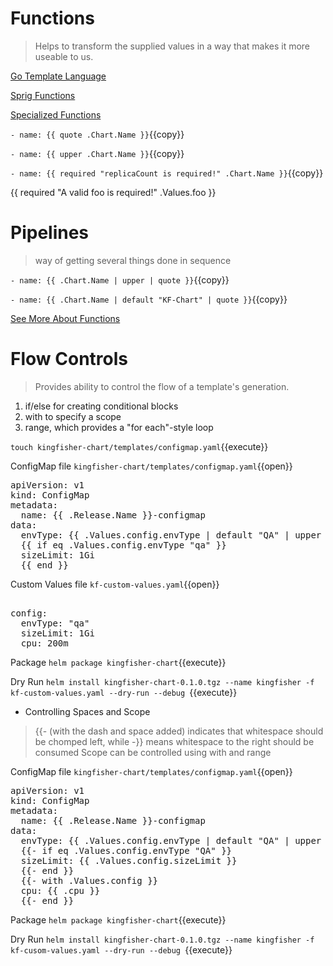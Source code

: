 # Functions
>Helps to transform the supplied values in a way that makes it more useable to us.

[Go Template Language](https://golang.org/pkg/text/template/)

[Sprig Functions](https://masterminds.github.io/sprig/)

[Specialized Functions](https://helm.sh/docs/howto/charts_tips_and_tricks/)

`- name: {{ quote .Chart.Name }}`{{copy}}

`- name: {{ upper .Chart.Name }}`{{copy}}

`- name: {{ required "replicaCount is required!" .Chart.Name }}`{{copy}}

{{ required "A valid foo is required!" .Values.foo }}

# Pipelines
>way of getting several things done in sequence

`- name: {{ .Chart.Name | upper | quote }}`{{copy}}

`- name: {{ .Chart.Name | default "KF-Chart" | quote }}`{{copy}}

[See More About Functions](https://helm.sh/docs/chart_template_guide/functions_and_pipelines/)

# Flow Controls
>Provides ability to control the flow of a template's generation.

1. if/else for creating conditional blocks
2. with to specify a scope
3. range, which provides a "for each"-style loop

`touch kingfisher-chart/templates/configmap.yaml`{{execute}}

ConfigMap file `kingfisher-chart/templates/configmap.yaml`{{open}}

<pre class="file" data-filename="configmap.yaml" data-target="replace">
apiVersion: v1
kind: ConfigMap
metadata:
  name: {{ .Release.Name }}-configmap
data:
  envType: {{ .Values.config.envType | default "QA" | upper | quote }}
  {{ if eq .Values.config.envType "qa" }}
  sizeLimit: 1Gi
  {{ end }}
</pre>

Custom Values file `kf-custom-values.yaml`{{open}}

<pre class="file" data-filename="kf-custom-values.yaml" data-target="append">

config:
  envType: "qa"
  sizeLimit: 1Gi
  cpu: 200m
</pre>


Package
`helm package kingfisher-chart`{{execute}}

Dry Run
`helm install kingfisher-chart-0.1.0.tgz --name kingfisher -f kf-custom-values.yaml --dry-run --debug `{{execute}}

- Controlling Spaces and Scope
> {{- (with the dash and space added) indicates that whitespace should be chomped left, while -}} means whitespace to the right should be consumed
> Scope can be controlled using with and range

ConfigMap file `kingfisher-chart/templates/configmap.yaml`{{open}}

<pre class="file" data-filename="configmap.yaml" data-target="replace">
apiVersion: v1
kind: ConfigMap
metadata:
  name: {{ .Release.Name }}-configmap
data:
  envType: {{ .Values.config.envType | default "QA" | upper | quote }}
  {{- if eq .Values.config.envType "QA" }}
  sizeLimit: {{ .Values.config.sizeLimit }}
  {{- end }}
  {{- with .Values.config }}
  cpu: {{ .cpu }}
  {{- end }}
</pre>

Package
 `helm package kingfisher-chart`{{execute}}

Dry Run
`helm install kingfisher-chart-0.1.0.tgz --name kingfisher -f kf-cusom-values.yaml --dry-run --debug `{{execute}}
